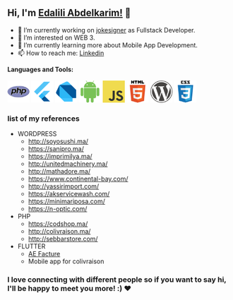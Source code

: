 <!---
edalili/edalili is a ✨ special ✨ repository because its `README.md` (this file) appears on your GitHub profile.
You can click the Preview link to take a look at your changes.
--->
## Hi, I'm [Edalili Abdelkarim!](https://edaliliabdelkarim.com) 👋


- 🔭 I’m currently working on <a href="http://jokesigner.com/">jokesigner</a> as Fullstack Developer.
- 👀 I’m interested on WEB 3.
- 🌱 I’m currently learning more about Mobile App Development.
- 📫 How to reach me: [Linkedin](https://www.linkedin.com/in/edalili-abdelkarim-325ba21a2/)


**Languages and Tools:**</br></br>
<code><img height="50" src="https://raw.githubusercontent.com/github/explore/80688e429a7d4ef2fca1e82350fe8e3517d3494d/topics/php/php.png"></code>
<code><img height="50" src="https://raw.githubusercontent.com/github/explore/80688e429a7d4ef2fca1e82350fe8e3517d3494d/topics/flutter/flutter.png"></code>
<code><img height="50" src="https://raw.githubusercontent.com/github/explore/80688e429a7d4ef2fca1e82350fe8e3517d3494d/topics/dart/dart.png"></code>
<code><img height="50" src="https://raw.githubusercontent.com/github/explore/80688e429a7d4ef2fca1e82350fe8e3517d3494d/topics/android/android.png"></code>
<code><img height="50" src="https://raw.githubusercontent.com/github/explore/80688e429a7d4ef2fca1e82350fe8e3517d3494d/topics/javascript/javascript.png"></code>
<code><img height="50" src="https://raw.githubusercontent.com/github/explore/80688e429a7d4ef2fca1e82350fe8e3517d3494d/topics/html/html.png"></code>
<code><img height="50" src="https://raw.githubusercontent.com/github/explore/80688e429a7d4ef2fca1e82350fe8e3517d3494d/topics/wordpress/wordpress.png"></code>
<code><img height="50" src="https://raw.githubusercontent.com/github/explore/80688e429a7d4ef2fca1e82350fe8e3517d3494d/topics/css/css.png"></code>

<div align="left">

### list of my references </br>
  - WORDPRESS </br>
      - http://soyosushi.ma/ </br>
      - https://sanipro.ma/  </br>
      - https://imprimilya.ma/ </br>
      - http://unitedmachinery.ma/ </br>
      - http://mathadore.ma/ </br>
      - https://www.continental-bay.com/ </br>
      - http://yassirimport.com/ </br>
      - https://akservicewash.com/ </br>
      - https://minimariposa.com/  </br>
      - https://n-optic.com/ </br>
  - PHP </br>
      - https://codshop.ma/ </br>
      - http://colivraison.ma/ </br>
      - http://sebbarstore.com/ </br>
  - FLUTTER </br>
      - <a href="https://play.google.com/store/apps/details?id=ma.aefacture.aefacture" /> AE Facture </a>
      - Mobile app for colivraison
</div>


<div align="centre">

### I love connecting with different people so if you want to say hi, I'll be happy to meet you more! :) ❤
  
</div>

